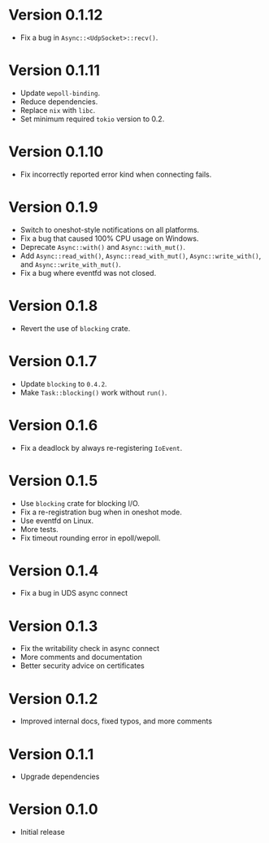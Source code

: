 # Version 0.1.12

- Fix a bug in `Async::<UdpSocket>::recv()`.

# Version 0.1.11

- Update `wepoll-binding`.
- Reduce dependencies.
- Replace `nix` with `libc`.
- Set minimum required `tokio` version to 0.2.

# Version 0.1.10

- Fix incorrectly reported error kind when connecting fails.

# Version 0.1.9

- Switch to oneshot-style notifications on all platforms.
- Fix a bug that caused 100% CPU usage on Windows.
- Deprecate `Async::with()` and `Async::with_mut()`.
- Add `Async::read_with()`, `Async::read_with_mut()`,
  `Async::write_with()`, and `Async::write_with_mut()`.
- Fix a bug where eventfd was not closed.

# Version 0.1.8

- Revert the use of `blocking` crate.

# Version 0.1.7

- Update `blocking` to `0.4.2`.
- Make `Task::blocking()` work without `run()`.

# Version 0.1.6

- Fix a deadlock by always re-registering `IoEvent`.

# Version 0.1.5

- Use `blocking` crate for blocking I/O.
- Fix a re-registration bug when in oneshot mode.
- Use eventfd on Linux.
- More tests.
- Fix timeout rounding error in epoll/wepoll.

# Version 0.1.4

- Fix a bug in UDS async connect

# Version 0.1.3

- Fix the writability check in async connect
- More comments and documentation
- Better security advice on certificates

# Version 0.1.2

- Improved internal docs, fixed typos, and more comments

# Version 0.1.1

- Upgrade dependencies

# Version 0.1.0

- Initial release
